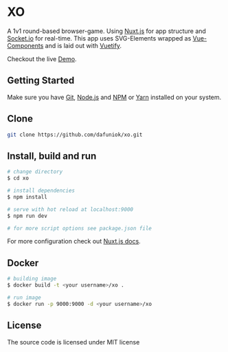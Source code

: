 # XO
A 1v1 round-based browser-game. Using <a href="https://nuxtjs.org/" target="_blank">Nuxt.js</a> for app structure and [Socket.io](https://socket.io/) for real-time. This app uses SVG-Elements wrapped as [Vue-Components](https://vuejs.org/v2/guide/components.html/) and is laid out with [Vuetify](https://vuetifyjs.com/).

Checkout the live [Demo](http://xo-app.de/).

## Getting Started
Make sure you have [Git](https://git-scm.com/downloads/), [Node.js](https://nodejs.org/en/) and [NPM](https://www.npmjs.com/get-npm/) or [Yarn](https://yarnpkg.com/lang/en/) installed on your system.

## Clone
``` bash
git clone https://github.com/dafuniok/xo.git
```

## Install, build and run
``` bash
# change directory
$ cd xo

# install dependencies
$ npm install

# serve with hot reload at localhost:9000
$ npm run dev

# for more script options see package.json file
```

For more configuration check out [Nuxt.js docs](https://nuxtjs.org/).

## Docker
``` bash
# building image
$ docker build -t <your username>/xo .

# run image
$ docker run -p 9000:9000 -d <your username>/xo
```

## License

The source code is licensed under MIT license